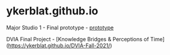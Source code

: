# ykerblat.github.io
Major Studio 1 - Final prototype - [prototype](https://ykerblat.github.io/)

DVIA Final Project - [Knowledge Bridges & Perceptions of Time] (https://ykerblat.github.io/DVIA-Fall-2021/)
